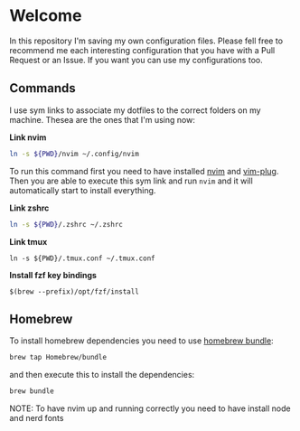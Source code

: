 # Welcome

In this repository I'm saving my own configuration files. Please fell free to recommend me each interesting configuration that you have with a Pull Request or an Issue. If you want you can use my configurations too.

## Commands

I use sym links to associate my dotfiles to the correct folders on my machine. Thesea are the ones that I'm using now:

**Link nvim**
```bash
ln -s ${PWD}/nvim ~/.config/nvim
```

To run this command first you need to have installed [nvim](https://github.com/neovim/neovim/wiki/Installing-Neovim) and [vim-plug](https://github.com/junegunn/vim-plug#neovim).
Then you are able to execute this sym link and run `nvim` and it will automatically start to install everything.

**Link zshrc**
```bash
ln -s ${PWD}/.zshrc ~/.zshrc
```

**Link tmux**
```
ln -s ${PWD}/.tmux.conf ~/.tmux.conf
```

**Install fzf key bindings**
```
$(brew --prefix)/opt/fzf/install
```

## Homebrew

To install homebrew dependencies you need to use [homebrew bundle](https://github.com/Homebrew/homebrew-bundle):

```bash
brew tap Homebrew/bundle
```

and then execute this to install the dependencies:

```bash
brew bundle
```
NOTE: To have nvim up and running correctly you need to have install node and nerd fonts

